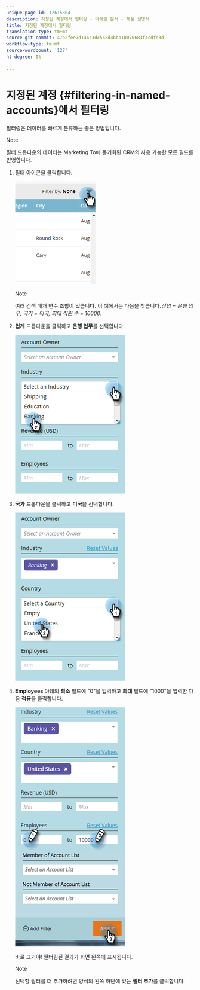 ```yaml
---
unique-page-id: 12615804
description: 지정된 계정에서 필터링 - 마케팅 문서 - 제품 설명서
title: 지정된 계정에서 필터링
translation-type: tm+mt
source-git-commit: 47b2fee7d146c3dc558d4bbb10070683f4cdfd3d
workflow-type: tm+mt
source-wordcount: '127'
ht-degree: 0%

---
```



# 지정된 계정 {#filtering-in-named-accounts}에서 필터링

필터링은 데이터를 빠르게 분류하는 좋은 방법입니다.

>[!NOTE]
>
>필터 드롭다운의 데이터는 Marketing To에 동기화된 CRM의 사용 가능한 모든 필드를 반영합니다.

1. 필터 아이콘을 클릭합니다.

   ![](assets/filter-one.png)

   >[!NOTE]
   >
   >여러 검색 매개 변수 조합이 있습니다. 이 예에서는 다음을 찾습니다.*산업 = 은행 업무, 국가 = 미국, 최대 직원 수 = 10000*.

1. **업계** 드롭다운을 클릭하고 **은행 업무**&#x200B;를 선택합니다.

   ![](assets/filter-2.png)

1. **국가** 드롭다운을 클릭하고 **미국**&#x200B;을 선택합니다.

   ![](assets/filter-3.png)

1. **Employees** 아래의 **최소** 필드에 &quot;0&quot;을 입력하고 **최대** 필드에 &quot;1000&quot;을 입력한 다음 **적용**&#x200B;을 클릭합니다.

   ![](assets/four-2.png)

   바로 그거야! 필터링된 결과가 화면 왼쪽에 표시됩니다.

   >[!NOTE]
   >
   >선택할 필터를 더 추가하려면 양식의 왼쪽 하단에 있는 **필터 추가**&#x200B;를 클릭합니다.

